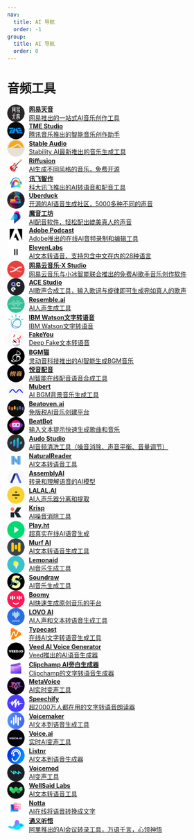 ```yaml
---
nav:
  title: AI 导航
  order: -1
group:
  title: AI 导航
  order: 0
---
```


# 音频工具

<List>
  <a href="https://tianyin.163.com/" style="display:flex; align-items:center;">
    <img src="./imgs/音频工具/网易天音.png" alt="POE" width="40" height="40" style="margin-right: 10px;"/>
    <div>
      <p style="margin: 0; font-weight: bold;">网易天音</p>
      <p style="margin: 0;">网易推出的一站式AI音乐创作工具</p>
    </div>
  </a>
  <a href="https://y.qq.com/tme_studio/index.html#/" style="display:flex; align-items:center;">
    <img src="./imgs/音频工具/TME Studio.png" alt="POE" width="40" height="40" style="margin-right: 10px;"/>
    <div>
      <p style="margin: 0; font-weight: bold;">TME Studio</p>
      <p style="margin: 0;">腾讯音乐推出的智能音乐创作助手</p>
    </div>
  </a>
  <a href="https://www.stableaudio.com/" style="display:flex; align-items:center;">
    <img src="./imgs/音频工具/Stable Audio.png" alt="POE" width="40" height="40" style="margin-right: 10px;"/>
    <div>
      <p style="margin: 0; font-weight: bold;">Stable Audio</p>
      <p style="margin: 0;">Stability AI最新推出的音乐生成工具</p>
    </div>
  </a>
  <a href="https://www.riffusion.com/" style="display:flex; align-items:center;">
    <img src="./imgs/音频工具/Riffusion.png" alt="POE" width="40" height="40" style="margin-right: 10px;"/>
    <div>
      <p style="margin: 0; font-weight: bold;">Riffusion</p>
      <p style="margin: 0;">AI生成不同风格的音乐，免费开源</p>
    </div>
  </a>
  <a href="https://peiyin.xunfei.cn/" style="display:flex; align-items:center;">
    <img src="./imgs/音频工具/讯飞智作.png" alt="POE" width="40" height="40" style="margin-right: 10px;"/>
    <div>
      <p style="margin: 0; font-weight: bold;">讯飞智作</p>
      <p style="margin: 0;">科大讯飞推出的AI转语音和配音工具</p>
    </div>
  </a>
  <a href="https://uberduck.ai/" style="display:flex; align-items:center;">
    <img src="./imgs/音频工具/Uberduck.png" alt="POE" width="40" height="40" style="margin-right: 10px;"/>
    <div>
      <p style="margin: 0; font-weight: bold;">Uberduck</p>
      <p style="margin: 0;">开源的AI语音生成社区，5000多种不同的声音</p>
    </div>
  </a>
  <a href="https://www.moyin.com/" style="display:flex; align-items:center;">
    <img src="./imgs/音频工具/魔音工坊.png" alt="POE" width="40" height="40" style="margin-right: 10px;"/>
    <div>
      <p style="margin: 0; font-weight: bold;">魔音工坊</p>
      <p style="margin: 0;">AI配音软件，轻松配出媲美真人的声音</p>
    </div>
  </a>
  <a href="https://podcast.adobe.com/" style="display:flex; align-items:center;">
    <img src="./imgs/音频工具/Adobe Podcast.png" alt="POE" width="40" height="40" style="margin-right: 10px;"/>
    <div>
      <p style="margin: 0; font-weight: bold;">Adobe Podcast</p>
      <p style="margin: 0;">Adobe推出的在线AI音频录制和编辑工具</p>
    </div>
  </a>
  <a href="https://elevenlabs.io/" style="display:flex; align-items:center;">
    <img src="./imgs/音频工具/ElevenLabs.png" alt="POE" width="40" height="40" style="margin-right: 10px;"/>
    <div>
      <p style="margin: 0; font-weight: bold;">ElevenLabs</p>
      <p style="margin: 0;">AI文本转语音，支持包含中文在内的28种语言</p>
    </div>
  </a>
  <a href="https://xstudio.music.163.com/" style="display:flex; align-items:center;">
    <img src="./imgs/音频工具/网易云音乐·X Studio.png" alt="POE" width="40" height="40" style="margin-right: 10px;"/>
    <div>
      <p style="margin: 0; font-weight: bold;">网易云音乐·X Studio</p>
      <p style="margin: 0;">网易云音乐与小冰智能联合推出的免费AI歌手音乐创作软件</p>
    </div>
  </a>
  <a href="https://ace-studio.timedomain.cn/" style="display:flex; align-items:center;">
    <img src="./imgs/音频工具/ACE Studio.png" alt="POE" width="40" height="40" style="margin-right: 10px;"/>
    <div>
      <p style="margin: 0; font-weight: bold;">ACE Studio</p>
      <p style="margin: 0;">AI歌声合成工具，输入歌词与旋律即可生成宛如真人的歌声</p>
    </div>
  </a>
  <a href="https://www.resemble.ai/" style="display:flex; align-items:center;">
    <img src="./imgs/音频工具/Resemble.ai.png" alt="POE" width="40" height="40" style="margin-right: 10px;"/>
    <div>
      <p style="margin: 0; font-weight: bold;">Resemble.ai</p>
      <p style="margin: 0;">AI人声生成工具</p>
    </div>
  </a>
  <a href="https://www.ibm.com/cloud/watson-text-to-speech" style="display:flex; align-items:center;">
    <img src="./imgs/音频工具/IBM Watson文字转语音.png" alt="POE" width="40" height="40" style="margin-right: 10px;"/>
    <div>
      <p style="margin: 0; font-weight: bold;">IBM Watson文字转语音</p>
      <p style="margin: 0;">IBM Watson文字转语音</p>
    </div>
  </a>
  <a href="https://fakeyou.com/" style="display:flex; align-items:center;">
    <img src="./imgs/音频工具/FakeYou.png" alt="POE" width="40" height="40" style="margin-right: 10px;"/>
    <div>
      <p style="margin: 0; font-weight: bold;">FakeYou</p>
      <p style="margin: 0;">Deep Fake文本转语音</p>
    </div>
  </a>
  <a href="https://bgmcat.com/home" style="display:flex; align-items:center;">
    <img src="./imgs/音频工具/BGM猫.png" alt="POE" width="40" height="40" style="margin-right: 10px;"/>
    <div>
      <p style="margin: 0; font-weight: bold;">BGM猫</p>
      <p style="margin: 0;">灵动音科技推出的AI智能生成BGM音乐</p>
    </div>
  </a>
  <a href="https://yueyin.zhipianbang.com/" style="display:flex; align-items:center;">
    <img src="./imgs/音频工具/悦音配音.png" alt="POE" width="40" height="40" style="margin-right: 10px;"/>
    <div>
      <p style="margin: 0; font-weight: bold;">悦音配音</p>
      <p style="margin: 0;">AI智能在线配音语音合成工具</p>
    </div>
  </a>
  <a href="https://mubert.com/" style="display:flex; align-items:center;">
    <img src="./imgs/音频工具/Mubert.png" alt="POE" width="40" height="40" style="margin-right: 10px;"/>
    <div>
      <p style="margin: 0; font-weight: bold;">Mubert</p>
      <p style="margin: 0;">AI BGM背景音乐生成工具</p>
    </div>
  </a>
  <a href="https://www.beatoven.ai/" style="display:flex; align-items:center;">
    <img src="./imgs/音频工具/Beatoven.ai.png" alt="POE" width="40" height="40" style="margin-right: 10px;"/>
    <div>
      <p style="margin: 0; font-weight: bold;">Beatoven.ai</p>
      <p style="margin: 0;">免版税AI音乐创建平台</p>
    </div>
  </a>
  <a href="https://beatbot.fm/" style="display:flex; align-items:center;">
    <img src="./imgs/音频工具/BeatBot.png" alt="POE" width="40" height="40" style="margin-right: 10px;"/>
    <div>
      <p style="margin: 0; font-weight: bold;">BeatBot</p>
      <p style="margin: 0;">输入文本提示快速生成歌曲和音乐</p>
    </div>
  </a>
  <a href="https://audo.ai/" style="display:flex; align-items:center;">
    <img src="./imgs/音频工具/Audo Studio.png" alt="POE" width="40" height="40" style="margin-right: 10px;"/>
    <div>
      <p style="margin: 0; font-weight: bold;">Audo Studio</p>
      <p style="margin: 0;">AI音频清洗工具（噪音消除、声音平衡、音量调节）</p>
    </div>
  </a>
  <a href="https://www.naturalreaders.com/" style="display:flex; align-items:center;">
    <img src="./imgs/音频工具/NaturalReader.png" alt="POE" width="40" height="40" style="margin-right: 10px;"/>
    <div>
      <p style="margin: 0; font-weight: bold;">NaturalReader</p>
      <p style="margin: 0;">AI文本转语音工具</p>
    </div>
  </a>
  <a href="https://www.assemblyai.com/" style="display:flex; align-items:center;">
    <img src="./imgs/音频工具/AssemblyAI.png" alt="POE" width="40" height="40" style="margin-right: 10px;"/>
    <div>
      <p style="margin: 0; font-weight: bold;">AssemblyAI</p>
      <p style="margin: 0;">转录和理解语音的AI模型</p>
    </div>
  </a>
  <a href="https://www.lalal.ai/" style="display:flex; align-items:center;">
    <img src="./imgs/音频工具/LALAL.AI.png" alt="POE" width="40" height="40" style="margin-right: 10px;"/>
    <div>
      <p style="margin: 0; font-weight: bold;">LALAL.AI</p>
      <p style="margin: 0;">AI人声乐器分离和提取</p>
    </div>
  </a>
  <a href="https://krisp.ai/" style="display:flex; align-items:center;">
    <img src="./imgs/音频工具/Krisp.png" alt="POE" width="40" height="40" style="margin-right: 10px;"/>
    <div>
      <p style="margin: 0; font-weight: bold;">Krisp</p>
      <p style="margin: 0;">AI噪音消除工具</p>
    </div>
  </a>
  <a href="https://play.ht/" style="display:flex; align-items:center;">
    <img src="./imgs/音频工具/Play.ht.png" alt="POE" width="40" height="40" style="margin-right: 10px;"/>
    <div>
      <p style="margin: 0; font-weight: bold;">Play.ht</p>
      <p style="margin: 0;">超真实在线AI语音生成</p>
    </div>
  </a>
  <a href="https://murf.ai/" style="display:flex; align-items:center;">
    <img src="./imgs/音频工具/Murf AI.png" alt="POE" width="40" height="40" style="margin-right: 10px;"/>
    <div>
      <p style="margin: 0; font-weight: bold;">Murf AI</p>
      <p style="margin: 0;">AI文本转语音生成工具</p>
    </div>
  </a>
  <a href="https://lemonaid.ai/" style="display:flex; align-items:center;">
    <img src="./imgs/音频工具/Lemonaid.png" alt="POE" width="40" height="40" style="margin-right: 10px;"/>
    <div>
      <p style="margin: 0; font-weight: bold;">Lemonaid</p>
      <p style="margin: 0;">AI音乐生成工具</p>
    </div>
  </a>
  <a href="https://soundraw.io/" style="display:flex; align-items:center;">
    <img src="./imgs/音频工具/Soundraw.png" alt="POE" width="40" height="40" style="margin-right: 10px;"/>
    <div>
      <p style="margin: 0; font-weight: bold;">Soundraw</p>
      <p style="margin: 0;">AI音乐生成工具</p>
    </div>
  </a>
  <a href="https://boomy.com/" style="display:flex; align-items:center;">
    <img src="./imgs/音频工具/Boomy.png" alt="POE" width="40" height="40" style="margin-right: 10px;"/>
    <div>
      <p style="margin: 0; font-weight: bold;">Boomy</p>
      <p style="margin: 0;">AI快速生成原创音乐的平台</p>
    </div>
  </a>
  <a href="https://lovo.ai/" style="display:flex; align-items:center;">
    <img src="./imgs/音频工具/LOVO AI.png" alt="POE" width="40" height="40" style="margin-right: 10px;"/>
    <div>
      <p style="margin: 0; font-weight: bold;">LOVO AI</p>
      <p style="margin: 0;">AI人声和文本转语音生成工具</p>
    </div>
  </a>
  <a href="https://typecast.ai/" style="display:flex; align-items:center;">
    <img src="./imgs/音频工具/Typecast.png" alt="POE" width="40" height="40" style="margin-right: 10px;"/>
    <div>
      <p style="margin: 0; font-weight: bold;">Typecast</p>
      <p style="margin: 0;">在线AI文字转语音生成工具</p>
    </div>
  </a>
  <a href="https://www.veed.io/tools/text-to-speech-video/ai-voice-generator" style="display:flex; align-items:center;">
    <img src="./imgs/音频工具/Veed AI Voice Generator.png" alt="POE" width="40" height="40" style="margin-right: 10px;"/>
    <div>
      <p style="margin: 0; font-weight: bold;">Veed AI Voice Generator</p>
      <p style="margin: 0;">Veed推出的AI语音生成器</p>
    </div>
  </a>
  <a href="https://clipchamp.com/zh-hans/features/ai-voice-over-generator/" style="display:flex; align-items:center;">
    <img src="./imgs/音频工具/Clipchamp AI旁白生成器.png" alt="POE" width="40" height="40" style="margin-right: 10px;"/>
    <div>
      <p style="margin: 0; font-weight: bold;">Clipchamp AI旁白生成器</p>
      <p style="margin: 0;">Clipchamp的文字转语音生成器</p>
    </div>
  </a>
  <a href="https://themetavoice.xyz/" style="display:flex; align-items:center;">
    <img src="./imgs/音频工具/MetaVoice.png" alt="POE" width="40" height="40" style="margin-right: 10px;"/>
    <div>
      <p style="margin: 0; font-weight: bold;">MetaVoice</p>
      <p style="margin: 0;">AI实时变声工具</p>
    </div>
  </a>
  <a href="https://speechify.com/zh-hans/" style="display:flex; align-items:center;">
    <img src="./imgs/音频工具/Speechify.png" alt="POE" width="40" height="40" style="margin-right: 10px;"/>
    <div>
      <p style="margin: 0; font-weight: bold;">Speechify</p>
      <p style="margin: 0;">超2000万人都在用的文字转语音朗读器</p>
    </div>
  </a>
  <a href="https://voicemaker.in/" style="display:flex; align-items:center;">
    <img src="./imgs/音频工具/Voicemaker.png" alt="POE" width="40" height="40" style="margin-right: 10px;"/>
    <div>
      <p style="margin: 0; font-weight: bold;">Voicemaker</p>
      <p style="margin: 0;">AI文本到语音生成工具</p>
    </div>
  </a>
  <a href="https://voice.ai/" style="display:flex; align-items:center;">
    <img src="./imgs/音频工具/Voice.ai.png" alt="POE" width="40" height="40" style="margin-right: 10px;"/>
    <div>
      <p style="margin: 0; font-weight: bold;">Voice.ai</p>
      <p style="margin: 0;">实时AI变声工具</p>
    </div>
  </a>
  <a href="https://www.listnr.tech/" style="display:flex; align-items:center;">
    <img src="./imgs/音频工具/Listnr.png" alt="POE" width="40" height="40" style="margin-right: 10px;"/>
    <div>
      <p style="margin: 0; font-weight: bold;">Listnr</p>
      <p style="margin: 0;">AI文本到语音生成器</p>
    </div>
  </a>
  <a href="https://www.voicemod.net/ai-voices/" style="display:flex; align-items:center;">
    <img src="./imgs/音频工具/Voicemod.png" alt="POE" width="40" height="40" style="margin-right: 10px;"/>
    <div>
      <p style="margin: 0; font-weight: bold;">Voicemod</p>
      <p style="margin: 0;">AI变声工具</p>
    </div>
  </a>
  <a href="https://wellsaidlabs.com/" style="display:flex; align-items:center;">
    <img src="./imgs/音频工具/WellSaid Labs.png" alt="POE" width="40" height="40" style="margin-right: 10px;"/>
    <div>
      <p style="margin: 0; font-weight: bold;">WellSaid Labs</p>
      <p style="margin: 0;">AI文本转语音工具</p>
    </div>
  </a>
  <a href="https://www.notta.ai/en" style="display:flex; align-items:center;">
    <img src="./imgs/音频工具/Notta.png" alt="POE" width="40" height="40" style="margin-right: 10px;"/>
    <div>
      <p style="margin: 0; font-weight: bold;">Notta</p>
      <p style="margin: 0;">AI在线将语音转换成文字</p>
    </div>
  </a>
  <a href="https://tingwu.aliyun.com/" style="display:flex; align-items:center;">
    <img src="./imgs/音频工具/通义听悟.png" alt="POE" width="40" height="40" style="margin-right: 10px;"/>
    <div>
      <p style="margin: 0; font-weight: bold;">通义听悟</p>
      <p style="margin: 0;">阿里推出的AI会议转录工具，万语千言，心领神悟</p>
    </div>
  </a>
</List>
